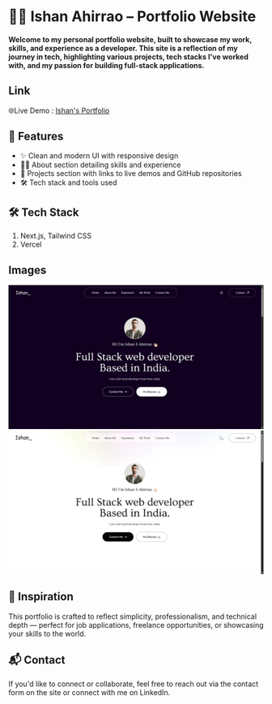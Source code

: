 # 🧑‍💻 Ishan Ahirrao – Portfolio Website

#### Welcome to my personal portfolio website, built to showcase my work, skills, and experience as a developer. This site is a reflection of my journey in tech, highlighting various projects, tech stacks I've worked with, and my passion for building full-stack applications.

## Link

🌐Live Demo :  [Ishan's Portfolio](https://ishan-portfolio-new.vercel.app/)

## 📌 Features
* ✨ Clean and modern UI with responsive design
* 👨‍💼 About section detailing skills and experience
* 💼 Projects section with links to live demos and GitHub repositories
* 🛠️ Tech stack and tools used

## 🛠️ Tech Stack

1. Next.js, Tailwind CSS
2. Vercel

## Images

![This is an alt text.](/IshanPortDark.png "Images")
![This is an alt text.](/IshanPortLight.png "Images")

## 🧠 Inspiration

This portfolio is crafted to reflect simplicity, professionalism, and technical depth — perfect for job applications, freelance opportunities, or showcasing your skills to the world.

## 📬 Contact
If you'd like to connect or collaborate, feel free to reach out via the contact form on the site or connect with me on LinkedIn.
